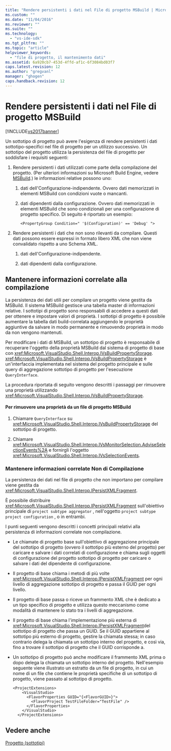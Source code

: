 ```yaml
---
title: "Rendere persistenti i dati nel File di progetto MSBuild | Microsoft Docs"
ms.custom: ""
ms.date: "11/04/2016"
ms.reviewer: ""
ms.suite: ""
ms.technology: 
  - "vs-ide-sdk"
ms.tgt_pltfrm: ""
ms.topic: "article"
helpviewer_keywords: 
  - "file di progetto, il mantenimento dati"
ms.assetid: 6a920cb7-453d-4ffd-af1c-6f3084bd03f7
caps.latest.revision: 12
ms.author: "gregvanl"
manager: "ghogen"
caps.handback.revision: 12
---
```

# Rendere persistenti i dati nel File di progetto MSBuild
[!INCLUDE[vs2017banner](../../code-quality/includes/vs2017banner.md)]

Un sottotipo di progetto può avere l'esigenza di rendere persistenti i dati sottotipo\-specifici nel file di progetto per un utilizzo successivo.  Un sottotipo del progetto utilizza la persistenza del file di progetto per soddisfare i requisiti seguenti:  
  
1.  Rendere persistenti i dati utilizzati come parte della compilazione del progetto.  \(Per ulteriori informazioni su Microsoft Build Engine, vedere [MSBuild](http://msdn.microsoft.com/it-it/7c49aba1-ee6c-47d8-9de1-6f29a906e20b).\) le informazioni relative possono uno:  
  
    1.  dati dell'Configurazione\-indipendente.  Ovvero dati memorizzati in elementi MSBuild con condizioni vuote o mancanti.  
  
    2.  dati dipendenti dalla configurazione.  Ovvero dati memorizzati in elementi MSBuild che sono condizionali per una configurazione di progetto specifico.  Di seguito è riportato un esempio:  
  
        ```  
        <PropertyGroup Condition=" '$(Configuration)' == 'Debug' ">  
        ```  
  
2.  Rendere persistenti i dati che non sono rilevanti da compilare.  Questi dati possono essere espressi in formato libero XML che non viene convalidato rispetto a uno Schema XML.  
  
    1.  dati dell'Configurazione\-indipendente.  
  
    2.  dati dipendenti dalla configurazione.  
  
## Mantenere informazioni correlate alla compilazione  
 La persistenza dei dati utili per compilare un progetto viene gestita da MSBuild.  Il sistema MSBuild gestisce una tabella master di informazioni relative.  I sottotipi di progetto sono responsabili di accedere a questi dati per ottenere e impostare valori di proprietà.  I sottotipi di progetto è possibile aumentare la tabella dati build\-correlata aggiungendo le proprietà aggiuntive da salvare in modo permanente e rimuovendo proprietà in modo da non vengono mantenuti.  
  
 Per modificare i dati di MSBuild, un sottotipo di progetto è responsabile di recuperare l'oggetto della proprietà MSBuild dal sistema di progetto di base con <xref:Microsoft.VisualStudio.Shell.Interop.IVsBuildPropertyStorage>.  <xref:Microsoft.VisualStudio.Shell.Interop.IVsBuildPropertyStorage> è un'interfaccia implementata nel sistema del progetto principale e sulle query di aggregazione sottotipo di progetto per l'esecuzione `QueryInterface`.  
  
 La procedura riportata di seguito vengono descritti i passaggi per rimuovere una proprietà utilizzando <xref:Microsoft.VisualStudio.Shell.Interop.IVsBuildPropertyStorage>.  
  
#### Per rimuovere una proprietà da un file di progetto MSBuild  
  
1.  Chiamare `QueryInterface` su <xref:Microsoft.VisualStudio.Shell.Interop.IVsBuildPropertyStorage> del sottotipo di progetto.  
  
2.  Chiamare <xref:Microsoft.VisualStudio.Shell.Interop.IVsMonitorSelection.AdviseSelectionEvents%2A> e fornirgli l'oggetto <xref:Microsoft.VisualStudio.Shell.Interop.IVsSelectionEvents>.  
  
### Mantenere informazioni correlate Non di Compilazione  
 La persistenza dei dati nel file di progetto che non importano per compilare viene gestita da <xref:Microsoft.VisualStudio.Shell.Interop.IPersistXMLFragment>.  
  
 È possibile distribuire <xref:Microsoft.VisualStudio.Shell.Interop.IPersistXMLFragment> sull'obiettivo principale di `project subtype aggregator` , nell'oggetto `project subtype project configuration` , o in entrambi.  
  
 I punti seguenti vengono descritti i concetti principali relativi alla persistenza di informazioni correlate non compilazione.  
  
-   Le chiamate di progetto base sull'obiettivo di aggregazione principale del sottotipo di progetto \(ovvero il sottotipo più esterno del progetto\) per caricare e salvare i dati correlati di configurazione e chiama sugli oggetti di configurazione del progetto sottotipo di progetto per caricare o salvare i dati del dipendente di configurazione.  
  
-   Il progetto di base chiama i metodi di più volte <xref:Microsoft.VisualStudio.Shell.Interop.IPersistXMLFragment> per ogni livello di aggregazione sottotipo di progetto e passa il GUID per ogni livello.  
  
-   Il progetto di base passa o riceve un frammento XML che è dedicato a un tipo specifico di progetto e utilizza questo meccanismo come modalità di mantenere lo stato tra i livelli di aggregazione.  
  
-   Il progetto di base chiama l'implementazione più esterna di <xref:Microsoft.VisualStudio.Shell.Interop.IPersistXMLFragment>del sottotipo di progetto che passa un GUID.  Se il GUID appartiene al sottotipo più esterno di progetto, gestire la chiamata stessa; in caso contrario delega la chiamata un sottotipo interno del progetto, e così via, fino a trovare il sottotipo di progetto che il GUID corrisponde a.  
  
-   Un sottotipo di progetto può anche modificare il frammento XML prima o dopo delega la chiamata un sottotipo interno del progetto.  Nell'esempio seguente viene illustrato un estratto da un file di progetto, in cui un nome di un file che contiene le proprietà specifiche di un sottotipo di progetto, viene passato al sottotipo di progetto.  
  
    ```  
    <ProjectExtensions>  
        <VisualStudio>  
          <FlavorProperties GUID="{<FlavorGUID>}">  
            <FlavorProject TestFileFolder="TestFile" />  
          </FlavorProperties>  
        </VisualStudio>  
      </ProjectExtensions>  
    ```  
  
## Vedere anche  
 [Progetto \(sottotipi\)](../../extensibility/internals/project-subtypes.md)